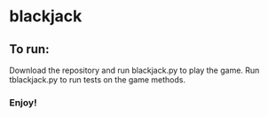 # blackjack
## To run:
  Download the repository and run blackjack.py to play the game.
  Run tblackjack.py to run tests on the game methods.

### Enjoy!
